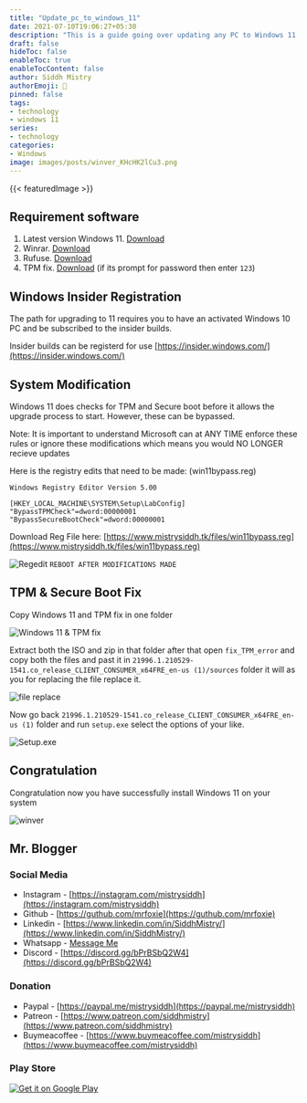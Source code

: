 ```yaml
---
title: "Update_pc_to_windows_11"
date: 2021-07-10T19:06:27+05:30
description: "This is a guide going over updating any PC to Windows 11 that “doesn’t meet requirements” or doesn’t use Secure Boot or has a TPM 2.0 chip."
draft: false
hideToc: false
enableToc: true
enableTocContent: false
author: Siddh Mistry
authorEmoji: 🤯
pinned: false
tags:
- technology
- windows 11
series:
- technology
categories:
- Windows
image: images/posts/winver_KHcHK2lCu3.png
---
```

{{< featuredImage >}}
## Requirement software

1. Latest version Windows 11. [Download](https://letsupload.io/2Txxv/21996.1.210529-1541.co_release_CLIENT_CONSUMER_x64FRE_en-us.iso)
2. Winrar. [Download](https://www.rarlab.com/download.htm)
3. Rufuse. [Download](https://rufus.ie/)
4. TPM fix. [Download](https://www.mistrysiddh.tk/files/fix_TPM_error.zip) (if its prompt for password then enter `123`)

## Windows Insider Registration
The path for upgrading to 11 requires you to have an activated Windows 10 PC and be subscribed to the insider builds.

Insider builds can be registerd for use  [https://insider.windows.com/](https://insider.windows.com/)

## System Modification

Windows 11 does checks for TPM and Secure boot before it allows the upgrade process to start. However, these can be bypassed.

Note: It is important to understand Microsoft can at ANY TIME enforce these rules or ignore these modifications which means you would NO LONGER recieve updates

Here is the registry edits that need to be made: (win11bypass.reg)

```
Windows Registry Editor Version 5.00

[HKEY_LOCAL_MACHINE\SYSTEM\Setup\LabConfig]
"BypassTPMCheck"=dword:00000001
"BypassSecureBootCheck"=dword:00000001
```

Download Reg File here: [https://www.mistrysiddh.tk/files/win11bypass.reg](https://www.mistrysiddh.tk/files/win11bypass.reg)

![Regedit](/images/posts/regedit_jC4CAtccM9.png)
`REBOOT AFTER MODIFICATIONS MADE`

## TPM & Secure Boot Fix
Copy Windows 11 and TPM fix in one folder

![Windows 11 & TPM fix](/images/posts/explorer_XHraYMkR0O.png)

Extract both the ISO and zip in that folder after that open `fix_TPM_error` and copy both the files and past it in `21996.1.210529-1541.co_release_CLIENT_CONSUMER_x64FRE_en-us (1)/sources` folder it will as you for replacing the file replace it.

![file replace](/images/posts/lkpepc63fl.png)

Now go back `21996.1.210529-1541.co_release_CLIENT_CONSUMER_x64FRE_en-us (1)` folder and run `setup.exe` select the options of your like.

![Setup.exe](/images/posts/SetupHost_DDXsib9QUZ.png)

## Congratulation
Congratulation now you have successfully install Windows 11 on your system

![winver](/images/posts/winver_KHcHK2lCu3.png)

## Mr. Blogger

### Social Media

- Instagram - [https://instagram.com/mistrysiddh](https://instagram.com/mistrysiddh)
- Github - [https://guthub.com/mrfoxie](https://guthub.com/mrfoxie)
- Linkedin - [https://www.linkedin.com/in/SiddhMistry/](https://www.linkedin.com/in/SiddhMistry/)
- Whatsapp - [Message Me](https://api.whatsapp.com/send?phone=916355040470&text=http%3A%2F%2Fmistrysiddh.tk%2F)
- Discord - [https://discord.gg/bPrBSbQ2W4](https://discord.gg/bPrBSbQ2W4)

### Donation
- Paypal - [https://paypal.me/mistrysiddh](https://paypal.me/mistrysiddh)
- Patreon - [https://www.patreon.com/siddhmistry](https://www.patreon.com/siddhmistry)
- Buymeacoffee - [https://www.buymeacoffee.com/mistrysiddh](https://www.buymeacoffee.com/mistrysiddh)

### Play Store
[![Get it on Google Play](https://play.google.com/intl/en_us/badges/static/images/badges/en_badge_web_generic.png)](https://bit.ly/2Vch9gi)